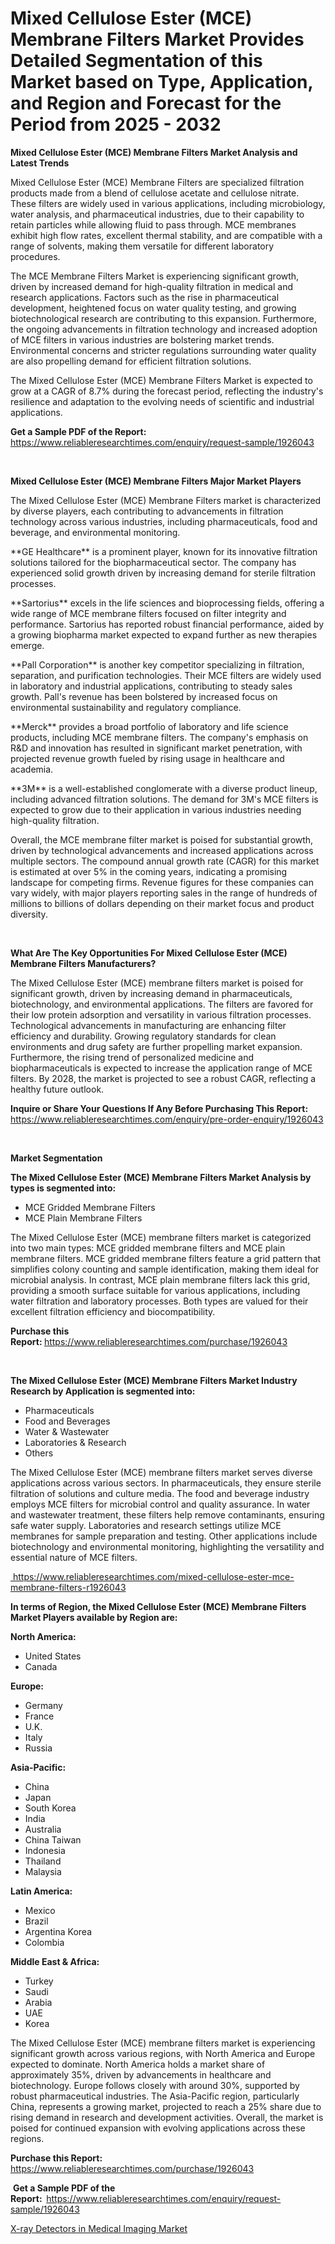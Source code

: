 <p><h1>Mixed Cellulose Ester (MCE) Membrane Filters Market Provides Detailed Segmentation of this Market based on Type, Application, and Region and Forecast for the Period from 2025 - 2032</h1></p><p><strong>Mixed Cellulose Ester (MCE) Membrane Filters Market Analysis and Latest Trends</strong></p>
<p><p>Mixed Cellulose Ester (MCE) Membrane Filters are specialized filtration products made from a blend of cellulose acetate and cellulose nitrate. These filters are widely used in various applications, including microbiology, water analysis, and pharmaceutical industries, due to their capability to retain particles while allowing fluid to pass through. MCE membranes exhibit high flow rates, excellent thermal stability, and are compatible with a range of solvents, making them versatile for different laboratory procedures.</p><p>The MCE Membrane Filters Market is experiencing significant growth, driven by increased demand for high-quality filtration in medical and research applications. Factors such as the rise in pharmaceutical development, heightened focus on water quality testing, and growing biotechnological research are contributing to this expansion. Furthermore, the ongoing advancements in filtration technology and increased adoption of MCE filters in various industries are bolstering market trends. Environmental concerns and stricter regulations surrounding water quality are also propelling demand for efficient filtration solutions. </p><p>The Mixed Cellulose Ester (MCE) Membrane Filters Market is expected to grow at a CAGR of 8.7% during the forecast period, reflecting the industry's resilience and adaptation to the evolving needs of scientific and industrial applications.</p></p>
<p><strong>Get a Sample PDF of the Report:&nbsp;</strong> <a href="https://www.reliableresearchtimes.com/enquiry/request-sample/1926043?utm_campaign=1581&utm_medium=2&utm_source=Github&utm_content=ia&utm_term=28032025&utm_id=mixed-cellulose-ester-mce-membrane-filters">https://www.reliableresearchtimes.com/enquiry/request-sample/1926043</a></p>
<p>&nbsp;</p>
<p><strong>Mixed Cellulose Ester (MCE) Membrane Filters Major Market Players</strong></p>
<p><p>The Mixed Cellulose Ester (MCE) Membrane Filters market is characterized by diverse players, each contributing to advancements in filtration technology across various industries, including pharmaceuticals, food and beverage, and environmental monitoring.</p><p>**GE Healthcare** is a prominent player, known for its innovative filtration solutions tailored for the biopharmaceutical sector. The company has experienced solid growth driven by increasing demand for sterile filtration processes. </p><p>**Sartorius** excels in the life sciences and bioprocessing fields, offering a wide range of MCE membrane filters focused on filter integrity and performance. Sartorius has reported robust financial performance, aided by a growing biopharma market expected to expand further as new therapies emerge.</p><p>**Pall Corporation** is another key competitor specializing in filtration, separation, and purification technologies. Their MCE filters are widely used in laboratory and industrial applications, contributing to steady sales growth. Pall's revenue has been bolstered by increased focus on environmental sustainability and regulatory compliance.</p><p>**Merck** provides a broad portfolio of laboratory and life science products, including MCE membrane filters. The company's emphasis on R&D and innovation has resulted in significant market penetration, with projected revenue growth fueled by rising usage in healthcare and academia.</p><p>**3M** is a well-established conglomerate with a diverse product lineup, including advanced filtration solutions. The demand for 3M's MCE filters is expected to grow due to their application in various industries needing high-quality filtration.</p><p>Overall, the MCE membrane filter market is poised for substantial growth, driven by technological advancements and increased applications across multiple sectors. The compound annual growth rate (CAGR) for this market is estimated at over 5% in the coming years, indicating a promising landscape for competing firms. Revenue figures for these companies can vary widely, with major players reporting sales in the range of hundreds of millions to billions of dollars depending on their market focus and product diversity.</p></p>
<p>&nbsp;</p>
<p><strong>What Are The Key Opportunities For Mixed Cellulose Ester (MCE) Membrane Filters Manufacturers?</strong></p>
<p><p>The Mixed Cellulose Ester (MCE) membrane filters market is poised for significant growth, driven by increasing demand in pharmaceuticals, biotechnology, and environmental applications. The filters are favored for their low protein adsorption and versatility in various filtration processes. Technological advancements in manufacturing are enhancing filter efficiency and durability. Growing regulatory standards for clean environments and drug safety are further propelling market expansion. Furthermore, the rising trend of personalized medicine and biopharmaceuticals is expected to increase the application range of MCE filters. By 2028, the market is projected to see a robust CAGR, reflecting a healthy future outlook.</p></p>
<p><strong>Inquire or Share Your Questions If Any Before Purchasing This Report:</strong> <a href="https://www.reliableresearchtimes.com/enquiry/pre-order-enquiry/1926043?utm_campaign=1581&utm_medium=2&utm_source=Github&utm_content=ia&utm_term=28032025&utm_id=mixed-cellulose-ester-mce-membrane-filters">https://www.reliableresearchtimes.com/enquiry/pre-order-enquiry/1926043</a></p>
<p>&nbsp;</p>
<p><strong>Market Segmentation</strong></p>
<p><strong>The Mixed Cellulose Ester (MCE) Membrane Filters Market Analysis by types is segmented into:</strong></p>
<p><ul><li>MCE Gridded Membrane Filters</li><li>MCE Plain Membrane Filters</li></ul></p>
<p><p>The Mixed Cellulose Ester (MCE) membrane filters market is categorized into two main types: MCE gridded membrane filters and MCE plain membrane filters. MCE gridded membrane filters feature a grid pattern that simplifies colony counting and sample identification, making them ideal for microbial analysis. In contrast, MCE plain membrane filters lack this grid, providing a smooth surface suitable for various applications, including water filtration and laboratory processes. Both types are valued for their excellent filtration efficiency and biocompatibility.</p></p>
<p><strong>Purchase this Report:&nbsp;</strong><a href="https://www.reliableresearchtimes.com/purchase/1926043?utm_campaign=1581&utm_medium=2&utm_source=Github&utm_content=ia&utm_term=28032025&utm_id=mixed-cellulose-ester-mce-membrane-filters">https://www.reliableresearchtimes.com/purchase/1926043</a></p>
<p>&nbsp;</p>
<p><strong>The Mixed Cellulose Ester (MCE) Membrane Filters Market Industry Research by Application is segmented into:</strong></p>
<p><ul><li>Pharmaceuticals</li><li>Food and Beverages</li><li>Water & Wastewater</li><li>Laboratories & Research</li><li>Others</li></ul></p>
<p><p>The Mixed Cellulose Ester (MCE) membrane filters market serves diverse applications across various sectors. In pharmaceuticals, they ensure sterile filtration of solutions and culture media. The food and beverage industry employs MCE filters for microbial control and quality assurance. In water and wastewater treatment, these filters help remove contaminants, ensuring safe water supply. Laboratories and research settings utilize MCE membranes for sample preparation and testing. Other applications include biotechnology and environmental monitoring, highlighting the versatility and essential nature of MCE filters.</p></p>
<p><a href="https://www.reliableresearchtimes.com/mixed-cellulose-ester-mce-membrane-filters-r1926043?utm_campaign=1581&utm_medium=2&utm_source=Github&utm_content=ia&utm_term=28032025&utm_id=mixed-cellulose-ester-mce-membrane-filters">&nbsp;https://www.reliableresearchtimes.com/mixed-cellulose-ester-mce-membrane-filters-r1926043</a></p>
<p><strong>In terms of Region, the Mixed Cellulose Ester (MCE) Membrane Filters Market Players available by Region are:</strong></p>
<p>
    <p> <strong> North America: </strong>
        <ul>
            <li>United States</li>
            <li>Canada</li>
        </ul>
        </p> 
    <p> <strong> Europe: </strong>
        <ul>
            <li>Germany</li>
            <li>France</li>
            <li>U.K.</li>
            <li>Italy</li>
            <li>Russia</li>
        </ul>
        </p> 
    <p> <strong> Asia-Pacific: </strong>
        <ul>
            <li>China</li>
            <li>Japan</li>
            <li>South Korea</li>
            <li>India</li>
            <li>Australia</li>
            <li>China Taiwan</li>
            <li>Indonesia</li>
            <li>Thailand</li>
            <li>Malaysia</li>
        </ul>
        </p> 
    <p> <strong> Latin America: </strong>
        <ul>
            <li>Mexico</li>
            <li>Brazil</li>
            <li>Argentina Korea</li>
            <li>Colombia</li>
        </ul>
        </p> 
    <p> <strong> Middle East & Africa: </strong>
        <ul>
            <li>Turkey</li>
            <li>Saudi</li>
            <li>Arabia</li>
            <li>UAE</li>
            <li>Korea</li>
        </ul>
    </p>
    </p>
<p><p>The Mixed Cellulose Ester (MCE) membrane filters market is experiencing significant growth across various regions, with North America and Europe expected to dominate. North America holds a market share of approximately 35%, driven by advancements in healthcare and biotechnology. Europe follows closely with around 30%, supported by robust pharmaceutical industries. The Asia-Pacific region, particularly China, represents a growing market, projected to reach a 25% share due to rising demand in research and development activities. Overall, the market is poised for continued expansion with evolving applications across these regions.</p></p>
<p><strong>Purchase this Report: </strong><a href="https://www.reliableresearchtimes.com/purchase/1926043?utm_campaign=1581&utm_medium=2&utm_source=Github&utm_content=ia&utm_term=28032025&utm_id=mixed-cellulose-ester-mce-membrane-filters">https://www.reliableresearchtimes.com/purchase/1926043</a></p>
<p>&nbsp;<strong>Get a Sample PDF of the Report:&nbsp;&nbsp;</strong><a href="https://www.reliableresearchtimes.com/enquiry/request-sample/1926043?utm_campaign=1581&utm_medium=2&utm_source=Github&utm_content=ia&utm_term=28032025&utm_id=mixed-cellulose-ester-mce-membrane-filters">https://www.reliableresearchtimes.com/enquiry/request-sample/1926043</a></p>
<p><strong></strong></p>
<p><p><a href="https://github.com/koskasislo39/Market-Research-Report-List-1/blob/main/x-ray-detectors-in-medical-imaging-market.md?utm_campaign=1581&utm_medium=2&utm_source=Github&utm_content=ia&utm_term=28032025&utm_id=mixed-cellulose-ester-mce-membrane-filters">X-ray Detectors in Medical Imaging Market</a></p></p>